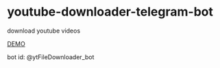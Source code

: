 # youtube-downloader-telegram-bot

download youtube videos

[DEMO](https://t.me/ytFileDownloader_bot)

bot id: @ytFileDownloader_bot
